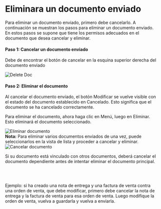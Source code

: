 <!-- add-breadcrumbs -->
# Eliminara un documento enviado

Para eliminar un documento enviado, primero debe cancelarlo. A continuación se muestran los pasos para eliminar un documento enviado. En estos pasos se supone que tiene los permisos adecuados en el documento que desea cancelar y eliminar.

#### Paso 1: Cancelar un documento enviado

Debe de encontrar el botón de cancelar en la esquina superior derecha del documento enviado

<img alt="Delete Doc" class="screenshot" src="{{docs_base_url}}/erpnext_documentation/www/docs/assets/img/articles/cancel-delete-submitted-doc-1.png">

#### Paso 2: Eliminar el documento

Al cancelar el documento enviado, el botón Modificar se vuelve visible con el estado del documento establecido en Cancelado. Esto significa que el documento se ha cancelado correctamente.

Para eliminar el documento, ahora haga clic en Menú, luego en Eliminar. Esto eliminará el documento seleccionado.

<img alt="Eliminar documento" class="screenshot" src="{{docs_base_url}}/erpnext_documentation/www/docs/assets/img/articles/cancel-delete-submitted-doc-2.png">

<div class="well"><b>Nota:</b> Para eliminar varios documentos enviados de una vez, puede seleccionarlos en la vista de lista y proceder a cancelar y eliminar.

<img alt="Cancelar documento" class="screenshot" src="{{docs_base_url}}/erpnext_documentation/www/docs/assets/img/articles/cancel-list-view.giff">


Si su documento está vinculado con otros documentos, deberá cancelar el documento dependiente antes de intentar eliminar el documento principal.

<br><br>
	
Ejemplo: si ha creado una nota de entrega y una factura de venta contra una orden de venta, que debe modificar, primero debe cancelar la nota de entrega y la factura de venta para esa orden de venta. Luego modifique la orden de venta, vuelva a guardarla y vuelva a enviarla.
</div>
<!-- markdown -->

